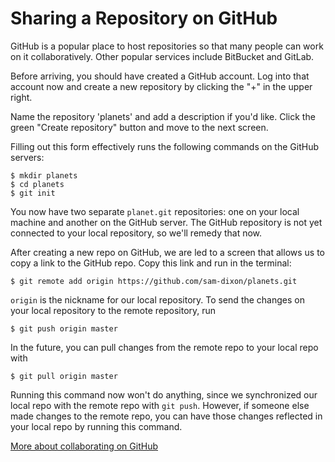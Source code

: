# Sharing a Repository on GitHub

GitHub is a popular place to host repositories so that many people can work on it collaboratively. Other popular services include BitBucket and GitLab.

Before arriving, you should have created a GitHub account. Log into that account now and create a new repository by clicking the "+" in the upper right.

Name the repository 'planets' and add a description if you'd like. Click the green "Create repository" button and move to the next screen.

Filling out this form effectively runs the following commands on the GitHub servers:
```
$ mkdir planets
$ cd planets
$ git init
```

You now have two separate `planet.git` repositories: one on your local machine and another on the GitHub server. The GitHub repository is not yet connected to your local repository, so we'll remedy that now.

After creating a new repo on GitHub, we are led to a screen that allows us to copy a link to the GitHub repo. Copy this link and run in the terminal:
```
$ git remote add origin https://github.com/sam-dixon/planets.git
```

`origin` is the nickname for our local repository. To send the changes on your local repository to the remote repository, run
```
$ git push origin master
```

In the future, you can pull changes from the remote repo to your local repo with
```
$ git pull origin master
```
Running this command now won't do anything, since we synchronized our local repo with the remote repo with `git push`. However, if someone else made changes to the remote repo, you can have those changes reflected in your local repo by running this command.

[More about collaborating on GitHub](collaborate.md)